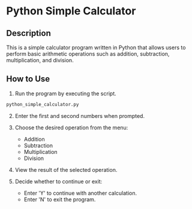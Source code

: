 # Python Simple Calculator

## Description

This is a simple calculator program written in Python that allows users to perform basic arithmetic operations such as addition, subtraction, multiplication, and division.

## How to Use

1. Run the program by executing the script.
```Bash
python_simple_calculator.py
```
2. Enter the first and second numbers when prompted.

3. Choose the desired operation from the menu:
	  * Addition
	  * Subtraction
	  * Multiplication
	  * Division

4. View the result of the selected operation.

5. Decide whether to continue or exit:
	* Enter 'Y' to continue with another calculation.
	* Enter 'N' to exit the program.
